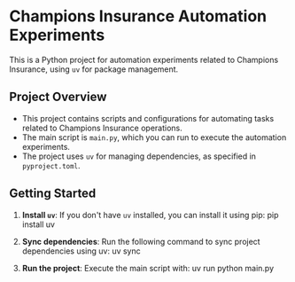 # Champions Insurance Automation Experiments

This is a Python project for automation experiments related to Champions Insurance, using `uv` for package management.

## Project Overview

- This project contains scripts and configurations for automating tasks related to Champions Insurance operations.
- The main script is `main.py`, which you can run to execute the automation experiments.
- The project uses `uv` for managing dependencies, as specified in `pyproject.toml`.

## Getting Started

1. **Install `uv`**: If you don't have `uv` installed, you can install it using pip:
    pip install uv

2. **Sync dependencies**: Run the following command to sync project dependencies using uv:
    uv sync

3. **Run the project**: Execute the main script with:
    uv run python main.py